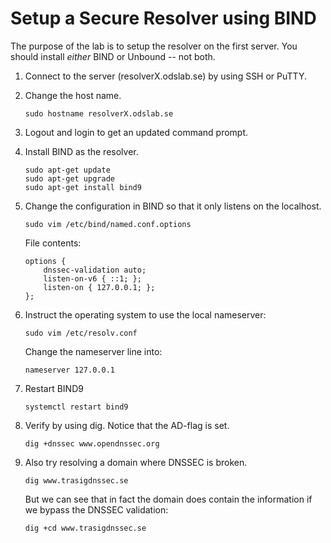 # Setup a Secure Resolver using BIND

The purpose of the lab is to setup the resolver on the first server. You
should install *either* BIND or Unbound -- not both.

1.  Connect to the server (resolverX.odslab.se) by using SSH or PuTTY.
2.  Change the host name.

        sudo hostname resolverX.odslab.se

3.  Logout and login to get an updated command prompt.
4.  Install BIND as the resolver.

        sudo apt-get update
        sudo apt-get upgrade
        sudo apt-get install bind9

5.  Change the configuration in BIND so that it only listens on
    the localhost.

        sudo vim /etc/bind/named.conf.options

    File contents:

        options {
            dnssec-validation auto;
            listen-on-v6 { ::1; };
            listen-on { 127.0.0.1; };
        };

6.  Instruct the operating system to use the local nameserver:

        sudo vim /etc/resolv.conf

    Change the nameserver line into:

        nameserver 127.0.0.1

7.  Restart BIND9

        systemctl restart bind9

8.  Verify by using dig. Notice that the AD-flag is set.

        dig +dnssec www.opendnssec.org

9.  Also try resolving a domain where DNSSEC is broken.

        dig www.trasigdnssec.se

    But we can see that in fact the domain does contain the information
    if we bypass the DNSSEC validation:

        dig +cd www.trasigdnssec.se
